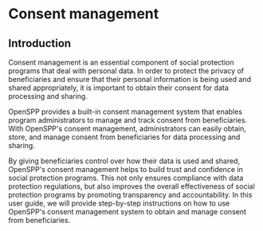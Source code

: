 # Consent management

## Introduction

Consent management is an essential component of social protection programs that deal with personal data. In order to protect the privacy of beneficiaries and ensure that their personal information is being used and shared appropriately, it is important to obtain their consent for data processing and sharing.

OpenSPP provides a built-in consent management system that enables program administrators to manage and track consent from beneficiaries. With OpenSPP's consent management, administrators can easily obtain, store, and manage consent from beneficiaries for data processing and sharing.

By giving beneficiaries control over how their data is used and shared, OpenSPP's consent management helps to build trust and confidence in social protection programs. This not only ensures compliance with data protection regulations, but also improves the overall effectiveness of social protection programs by promoting transparency and accountability. In this user guide, we will provide step-by-step instructions on how to use OpenSPP's consent management system to obtain and manage consent from beneficiaries.

